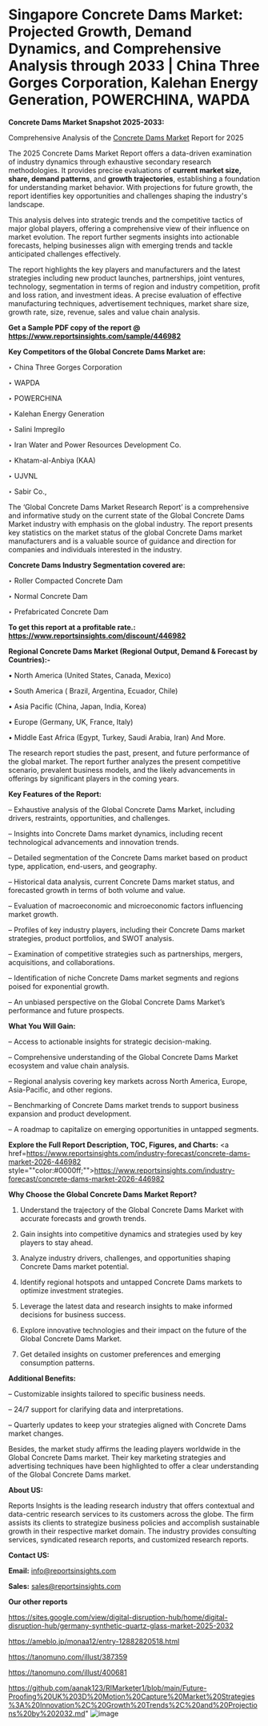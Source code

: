 # Singapore Concrete Dams Market: Projected Growth, Demand Dynamics, and Comprehensive Analysis through 2033 | China Three Gorges Corporation, Kalehan Energy Generation, POWERCHINA, WAPDA

<strong>Concrete Dams Market Snapshot 2025-2033:</strong>

Comprehensive Analysis of the <a href=https://www.reportsinsights.com/sample/446982>Concrete Dams Market</a> Report for 2025

The 2025 Concrete Dams Market Report offers a data-driven examination of industry dynamics through exhaustive secondary research methodologies. It provides precise evaluations of <strong>current market size, share, demand patterns</strong>, and <strong>growth trajectories</strong>, establishing a foundation for understanding market behavior. With projections for future growth, the report identifies key opportunities and challenges shaping the industry's landscape.

This analysis delves into strategic trends and the competitive tactics of major global players, offering a comprehensive view of their influence on market evolution. The report further segments insights into actionable forecasts, helping businesses align with emerging trends and tackle anticipated challenges effectively.

The report highlights the key players and manufacturers and the latest strategies including new product launches, partnerships, joint ventures, technology, segmentation in terms of region and industry competition, profit and loss ration, and investment ideas. A precise evaluation of effective manufacturing techniques, advertisement techniques, market share size, growth rate, size, revenue, sales and value chain analysis.

<strong>Get a Sample PDF copy of the report @ <a href=https://www.reportsinsights.com/sample/446982 style=color:#0000ff;>https://www.reportsinsights.com/sample/446982</a></strong>

<strong>Key Competitors of the Global Concrete Dams Market are:</strong>

‣ China Three Gorges Corporation

‣ WAPDA

‣ POWERCHINA

‣ Kalehan Energy Generation

‣ Salini Impregilo

‣ Iran Water and Power Resources Development Co.

‣ Khatam-al-Anbiya (KAA)

‣ UJVNL

‣ Sabir Co.,

The ‘Global Concrete Dams Market Research Report’ is a comprehensive and informative study on the current state of the Global Concrete Dams Market industry with emphasis on the global industry. The report presents key statistics on the market status of the global Concrete Dams market manufacturers and is a valuable source of guidance and direction for companies and individuals interested in the industry.

<strong>Concrete Dams Industry Segmentation covered are:</strong>

‣ Roller Compacted Concrete Dam

‣ Normal Concrete Dam

‣ Prefabricated Concrete Dam

<strong>To get this report at a profitable rate.: <a href=https://www.reportsinsights.com/discount/446982 style=color:#0000ff;>https://www.reportsinsights.com/discount/446982</a></strong>

<strong>Regional Concrete Dams Market (Regional Output, Demand &amp; Forecast by Countries):-</strong>

• North America (United States, Canada, Mexico)

• South America ( Brazil, Argentina, Ecuador, Chile)

• Asia Pacific (China, Japan, India, Korea)

• Europe (Germany, UK, France, Italy)

• Middle East Africa (Egypt, Turkey, Saudi Arabia, Iran) And More.

The research report studies the past, present, and future performance of the global market. The report further analyzes the present competitive scenario, prevalent business models, and the likely advancements in offerings by significant players in the coming years.

<strong>Key Features of the Report:</strong>

– Exhaustive analysis of the Global Concrete Dams Market, including drivers, restraints, opportunities, and challenges.

– Insights into Concrete Dams market dynamics, including recent technological advancements and innovation trends.

– Detailed segmentation of the Concrete Dams market based on product type, application, end-users, and geography.

– Historical data analysis, current Concrete Dams market status, and forecasted growth in terms of both volume and value.

– Evaluation of macroeconomic and microeconomic factors influencing market growth.

– Profiles of key industry players, including their Concrete Dams market strategies, product portfolios, and SWOT analysis.

– Examination of competitive strategies such as partnerships, mergers, acquisitions, and collaborations.

– Identification of niche Concrete Dams market segments and regions poised for exponential growth.

– An unbiased perspective on the Global Concrete Dams Market’s performance and future prospects.

<strong>What You Will Gain:</strong>

– Access to actionable insights for strategic decision-making.

– Comprehensive understanding of the Global Concrete Dams Market ecosystem and value chain analysis.

– Regional analysis covering key markets across North America, Europe, Asia-Pacific, and other regions.

– Benchmarking of Concrete Dams market trends to support business expansion and product development.

– A roadmap to capitalize on emerging opportunities in untapped segments.

<strong>Explore the Full Report Description, TOC, Figures, and Charts:</strong>
<a href=https://www.reportsinsights.com/industry-forecast/concrete-dams-market-2026-446982 style=""color:#0000ff;"">https://www.reportsinsights.com/industry-forecast/concrete-dams-market-2026-446982</a>

<strong>Why Choose the Global Concrete Dams Market Report?</strong>

1. Understand the trajectory of the Global Concrete Dams Market with accurate forecasts and growth trends.

2. Gain insights into competitive dynamics and strategies used by key players to stay ahead.

3. Analyze industry drivers, challenges, and opportunities shaping Concrete Dams market potential.

4. Identify regional hotspots and untapped Concrete Dams markets to optimize investment strategies.

5. Leverage the latest data and research insights to make informed decisions for business success.

6. Explore innovative technologies and their impact on the future of the Global Concrete Dams Market.

7. Get detailed insights on customer preferences and emerging consumption patterns.

<strong>Additional Benefits:</strong>

– Customizable insights tailored to specific business needs.

– 24/7 support for clarifying data and interpretations.

– Quarterly updates to keep your strategies aligned with Concrete Dams market changes.

Besides, the market study affirms the leading players worldwide in the Global Concrete Dams market. Their key marketing strategies and advertising techniques have been highlighted to offer a clear understanding of the Global Concrete Dams market.

<strong><strong>About US</strong>:</strong>

Reports Insights is the leading research industry that offers contextual and data-centric research services to its customers across the globe. The firm assists its clients to strategize business policies and accomplish sustainable growth in their respective market domain. The industry provides consulting services, syndicated research reports, and customized research reports.

<strong>Contact US:</strong>

<p class=><b>Email:</b> <a href=mailto:info@reportsinsights.com>info@reportsinsights.com</a></p>
<p class=><b>Sales:</b> <a href=mailto:sales@reportsinsights.com>sales@reportsinsights.com</a></p>

<strong>Our other reports</strong>

<a href=https://sites.google.com/view/digital-disruption-hub/home/digital-disruption-hub/germany-synthetic-quartz-glass-market-2025-2032>https://sites.google.com/view/digital-disruption-hub/home/digital-disruption-hub/germany-synthetic-quartz-glass-market-2025-2032</a>

<a href=https://ameblo.jp/monaa12/entry-12882820518.html>https://ameblo.jp/monaa12/entry-12882820518.html</a>

<a href=https://tanomuno.com/illust/387359>https://tanomuno.com/illust/387359</a>

<a href=https://tanomuno.com/illust/400681>https://tanomuno.com/illust/400681</a>

<a href=https://github.com/aanak123/RIMarketer1/blob/main/Future-Proofing%20UK%203D%20Motion%20Capture%20Market%20Strategies%3A%20Innovation%2C%20Growth%20Trends%2C%20and%20Projections%20by%202032.md>https://github.com/aanak123/RIMarketer1/blob/main/Future-Proofing%20UK%203D%20Motion%20Capture%20Market%20Strategies%3A%20Innovation%2C%20Growth%20Trends%2C%20and%20Projections%20by%202032.md</a>"
![image](https://github.com/user-attachments/assets/ab3094b1-2c20-448d-af00-2b2c70a36cac)
